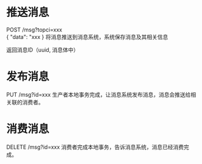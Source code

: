 # 推送消息 
POST /msg?topci=xxx  
{
    "data": "xxx
}
将消息推送到消息系统，系统保存消息及其相关信息

返回消息ID（uuid, 消息体中）

# 发布消息
PUT  /msg?id=xxx
生产者本地事务完成，让消息系统发布消息，消息会推送给相关联的消费者。

# 消费消息
DELETE /msg?id=xxx
消费者完成本地事务，告诉消息系统，消息已经消费完成。